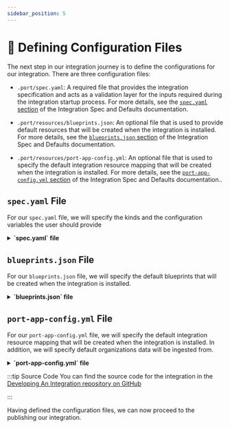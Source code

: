 ```yaml
---
sidebar_position: 5
---
```



# 📝 Defining Configuration Files
The next step in our integration journey is to define the configurations for our integration. There are three configuration files:

- `.port/spec.yaml`: A required file that provides the integration specification and acts as a validation layer for the inputs required during the integration startup process. For more details, see the [`spec.yaml` section](https://ocean.port.io/develop-an-integration/integration-spec-and-default-resources#specyaml-file) of the Integration Spec and Defaults documentation.
- `.port/resources/blueprints.json`: An optional file that is used to provide default resources that will be created when the integration is installed. For more details, see the [`blueprints.json` section](https://ocean.port.io/develop-an-integration/integration-spec-and-default-resources#blueprintsjson-file) of the Integration Spec and Defaults documentation.

- `.port/resources/port-app-config.yml`: An optional file that is used to specify the default integration resource mapping that will be created when the integration is installed. For more details, see the [`port-app-config.yml` section](https://ocean.port.io/develop-an-integration/integration-spec-and-default-resources#port-app-configyml-file) of the Integration Spec and Defaults documentation..


## `spec.yaml` File
For our `spec.yaml` file, we will specify the kinds and the configuration variables the user should provide


<details>

<summary><b>`spec.yaml` file</b></summary>

```yaml showLineNumbers title="spec.yaml"
title: Github
description: GitHub integration for Port Ocean
icon: GitHub
features:
  - type: exporter
    section: Git Providers
    resources:
      - kind: organization
      - kind: repository
      - kind: pull_request
configurations:
  - name: accessToken
    required: false
    type: string
    sensitive: true
    description: Access token for the GitHub API. If not provided, the GitHub API will be accessed anonymously. See the <a target="_blank" href= "https://docs.github.com/en/rest/authentication/authenticating-to-the-rest-api?apiVersion=2022-11-28">GitHub Authentication Documentation</a>
  - name: baseUrl
    type: url
    required: false
    default: https://api.github.com
    description: Base URL for the GitHub API. If not provided, the default GitHub API URL, https://api.github.com will be used.

```

</details>


## `blueprints.json` File
For our `blueprints.json` file, we will specify the default blueprints that will be created when the integration is installed.


<details>

<summary><b>`blueprints.json` file</b></summary>

```json showLineNumbers title="spec.yaml"
[
  {
    "identifier": "githubOrganization",
    "title": "Organization",
    "icon": "Github",
    "schema": {
      "properties": {
        "url": {
          "title": "Organization URL",
          "type": "string",
          "format": "url"
        },
        "description": {
          "title": "Description",
          "type": "string"
        },
        "verified": {
          "title": "Verified",
          "type": "boolean"
        }
      }
    },
    "mirrorProperties": {},
    "calculationProperties": {},
    "relations": {}
  },
  {
    "identifier": "githubRepository",
    "title": "Repository",
    "icon": "Github",
    "schema": {
      "properties": {
        "description": {
          "title": "Description",
          "type": "string"
        },
        "url": {
          "title": "Repository URL",
          "type": "string",
          "format": "url"
        },
        "defaultBranch": {
          "title": "Default branch",
          "type": "string"
        }
      },
      "required": []
    },
    "mirrorProperties": {},
    "calculationProperties": {},
    "relations": {}
  },
  {
    "identifier": "githubPullRequest",
    "title": "Pull Request",
    "icon": "Github",
    "schema": {
      "properties": {
        "creator": {
          "title": "Creator",
          "type": "string"
        },
        "assignees": {
          "title": "Assignees",
          "type": "array"
        },
        "reviewers": {
          "title": "Reviewers",
          "type": "array"
        },
        "status": {
          "title": "Status",
          "type": "string",
          "enum": ["merged", "open", "closed"],
          "enumColors": {
            "merged": "purple",
            "open": "green",
            "closed": "red"
          }
        },
        "closedAt": {
          "title": "Closed At",
          "type": "string",
          "format": "date-time"
        },
        "updatedAt": {
          "title": "Updated At",
          "type": "string",
          "format": "date-time"
        },
        "mergedAt": {
          "title": "Merged At",
          "type": "string",
          "format": "date-time"
        },
        "createdAt": {
          "title": "Created At",
          "type": "string",
          "format": "date-time"
        },
        "link": {
          "format": "url",
          "type": "string"
        },
        "leadTimeHours": {
          "title": "Lead Time in hours",
          "type": "number"
        }
      },
      "required": []
    },
    "mirrorProperties": {},
    "calculationProperties": {
      "days_old": {
        "title": "Days Old",
        "icon": "DefaultProperty",
        "calculation": "(now / 86400) - (.properties.createdAt | capture(\"(?<date>\\\\d{4}-\\\\d{2}-\\\\d{2})\") | .date | strptime(\"%Y-%m-%d\") | mktime / 86400) | floor",
        "type": "number"
      }
    },
    "relations": {
      "repository": {
        "title": "Repository",
        "target": "githubRepository",
        "required": false,
        "many": false
      }
    }
  }
]

```

</details>


## `port-app-config.yml` File

For our `port-app-config.yml` file, we will specify the default integration resource mapping that will be created when the integration is installed. In addition, we will specify default organizations data will be ingested from.


<details>

<summary><b>`port-app-config.yml` file</b></summary>

```yaml showLineNumbers title="spec.yaml"
resources:
  - kind: organization
    selector:
      query: "true" # JQ boolean query. If evaluated to false - skip syncing the object.
      organizations:
        - "github"
    port:
      entity:
        mappings:
          identifier: ".name" # The Entity identifier will be the organization name.
          title: ".name"
          blueprint: '"githubOrganization"'
          properties:
            description: .description
            url: .html_url
            verified: .is_verified
  - kind: repository
    selector:
      query: "true" # JQ boolean query. If evaluated to false - skip syncing the object.
      organizations:
        - "github"
      type: "public" # all, public, private, forks, sources, member
    port:
      entity:
        mappings:
          identifier: ".name" # The Entity identifier will be the repository name.
          title: ".name"
          blueprint: '"githubRepository"'
          properties:
            description: .description # fetching the README.md file that is within the root folder of the repository and ingesting its contents as a markdown property
            url: .html_url
            defaultBranch: .default_branch
  - kind: pull_request
    selector:
      query: "true" # JQ boolean query. If evaluated to false - skip syncing the object.
      organizations:
        - "github"
      repositoryType: "public" # all, public, private, forks, sources, member
      state: "all" # all, open, closed
    port:
      entity:
        mappings:
          identifier: ".head.repo.name + (.id|tostring)" # The Entity identifier will be the repository name + the pull request ID.
          title: ".title"
          blueprint: '"githubPullRequest"'
          properties:
            creator: ".user.login"
            assignees: "[.assignees[].login]"
            reviewers: "[.requested_reviewers[].login]"
            status: ".state" # merged, closed, opened
            closedAt: ".closed_at"
            updatedAt: ".updated_at"
            mergedAt: ".merged_at"
            createdAt: ".created_at"
            link: ".html_url"
            leadTimeHours: >-
                (.created_at as $createdAt | .merged_at as $mergedAt |
                ($createdAt | sub("\\..*Z$"; "Z") | strptime("%Y-%m-%dT%H:%M:%SZ") | mktime) as $createdTimestamp |
                ($mergedAt | if . == null then null else sub("\\..*Z$"; "Z") |
                strptime("%Y-%m-%dT%H:%M:%SZ") | mktime end) as $mergedTimestamp |
                if $mergedTimestamp == null then null else
                (((($mergedTimestamp - $createdTimestamp) / 3600) * 100 | floor) / 100) end)

          relations:
            repository: .head.repo.name

```

</details>


:::tip Source Code
You can find the source code for the integration in the [Developing An Integration repository on GitHub](https://github.com/port-labs/developing-an-integration)

:::

Having defined the configuration files, we can now proceed to the publishing our integration.
